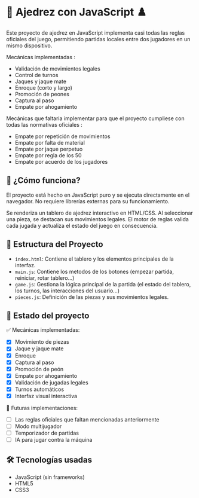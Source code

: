 # 🧠 Ajedrez con JavaScript ♟️

Este proyecto de ajedrez en JavaScript implementa casi todas las reglas oficiales del juego, permitiendo partidas locales entre dos jugadores en un mismo dispositivo.

Mecánicas implementadas :

- Validación de movimientos legales
- Control de turnos
- Jaques y jaque mate
- Enroque (corto y largo)
- Promoción de peones
- Captura al paso
- Empate por ahogamiento

Mecánicas que faltaria implementar para que el proyecto cumpliese con todas las normativas oficiales :

- Empate por repetición de movimientos
- Empate por falta de material
- Empate por jaque perpetuo
- Empate por regla de los 50
- Empate por acuerdo de los jugadores


## 🚀 ¿Cómo funciona?

El proyecto está hecho en JavaScript puro y se ejecuta directamente en el navegador. No requiere librerías externas para su funcionamiento.

Se renderiza un tablero de ajedrez interactivo en HTML/CSS. Al seleccionar una pieza, se destacan sus movimientos legales. El motor de reglas valida cada jugada y actualiza el estado del juego en consecuencia.

## 📁 Estructura del Proyecto

- `index.html`: Contiene el tablero y los elementos principales de la interfaz.
- `main.js`: Contiene los metodos de los botones (empezar partida, reiniciar, rotar tablero...)
- `game.js`: Gestiona la lógica principal de la partida (el estado del tablero, los turnos, las interacciones del usuario...)
- `pieces.js`: Definición de las piezas y sus movimientos legales.


## 🧪 Estado del proyecto

✅ Mecánicas implementadas:
- [x] Movimiento de piezas
- [x] Jaque y jaque mate
- [x] Enroque
- [x] Captura al paso
- [x] Promoción de peón
- [x] Empate por ahogamiento
- [x] Validación de jugadas legales
- [x] Turnos automáticos
- [x] Interfaz visual interactiva

🚧 Futuras implementaciones:
- [ ] Las reglas oficiales que faltan mencionadas anteriormente
- [ ] Modo multijugador
- [ ] Temporizador de partidas
- [ ] IA para jugar contra la máquina

## 🛠️ Tecnologías usadas

- JavaScript (sin frameworks)
- HTML5
- CSS3

